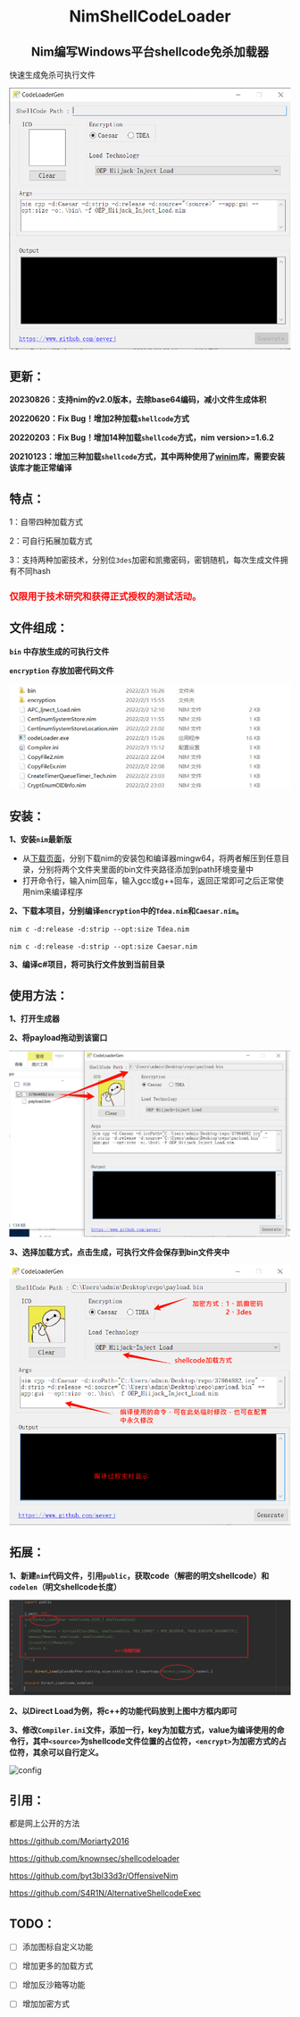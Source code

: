 <h1 align="center"> NimShellCodeLoader</h1><h2 align="center">Nim编写Windows平台shellcode免杀加载器</h2>
快速生成免杀可执行文件

![codeloader](pic/codeloader.png)
## 更新：

**20230826：支持nim的v2.0版本，去除base64编码，减小文件生成体积**

**20220620：Fix Bug！增加2种加载`shellcode`方式**

**20220203：Fix Bug！增加14种加载`shellcode`方式，nim version>=1.6.2**

**20210123：增加三种加载`shellcode`方式，其中两种使用了[winim](https://github.com/khchen/winim)库，需要安装该库才能正常编译**

## 特点：

1：自带四种加载方式

2：可自行拓展加载方式

3：支持两种加密技术，分别位`3des`加密和凯撒密码，密钥随机，每次生成文件拥有不同hash

<h3 style="color: red;">仅限用于技术研究和获得正式授权的测试活动。</h3>

## 文件组成：

**`bin` 中存放生成的可执行文件**

**`encryption` 存放加密代码文件**

![file](pic/file.png)

## 安装：

**1、安装`nim`最新版**
 - 从[下载页面](https://nim-lang.org/install_windows.html)，分别下载nim的安装包和编译器mingw64，将两者解压到任意目录，分别将两个文件夹里面的bin文件夹路径添加到path环境变量中
 - 打开命令行，输入nim回车，输入gcc或g++回车，返回正常即可之后正常使用nim来编译程序

**2、下载本项目，分别编译`encryption`中的`Tdea.nim`和`Caesar.nim`。**

`nim c -d:release -d:strip --opt:size Tdea.nim`

`nim c -d:release -d:strip --opt:size Caesar.nim`

**3、编译c#项目，将可执行文件放到当前目录**

## 使用方法：

**1、打开生成器**

**2、将payload拖动到该窗口**

![first](pic/first.png)

**3、选择加载方式，点击生成，可执行文件会保存到bin文件夹中**

![second](pic/second.png)



## 拓展：

**1、新建`nim`代码文件，引用`public`，获取code（解密的明文shellcode）和`codelen`（明文shellcode长度）**

**![code](pic/code.png)**

**2、以Direct Load为例，将c++的功能代码放到上图中方框内即可**

**3、修改`Compiler.ini`文件，添加一行，key为加载方式，value为编译使用的命令行，其中`<source>`为shellcode文件位置的占位符，`<encrypt>`为加密方式的占位符，其余可以自行定义。**

![config](pic/config.png)

## 引用：

都是网上公开的方法

https://github.com/Moriarty2016

https://github.com/knownsec/shellcodeloader

https://github.com/byt3bl33d3r/OffensiveNim

https://github.com/S4R1N/AlternativeShellcodeExec

## TODO：

- [ ] 添加图标自定义功能

- [ ] 增加更多的加载方式

- [ ] 增加反沙箱等功能

- [ ] 增加加密方式